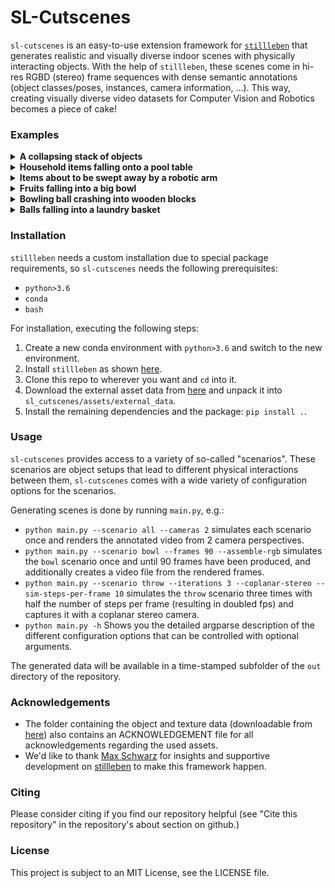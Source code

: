 # SL-Cutscenes

`sl-cutscenes` is an easy-to-use extension framework for [`stillleben`](https://github.com/AIS-Bonn/stillleben) 
that generates realistic and visually diverse indoor scenes with physically interacting objects. With the help of `stillleben`, these scenes come 
in hi-res RGBD (stereo) frame sequences with dense semantic annotations (object classes/poses, instances, camera information, ...). 
This way, creating visually diverse video datasets for Computer Vision and Robotics becomes a piece of cake!

### Examples

<details>
<summary><b>A collapsing stack of objects</b></summary>

![image1](img/000008.jpg)
</details>

<details>
<summary><b>Household items falling onto a pool table</b></summary>

![image2](img/000015_1.jpg)
</details>

<details>
<summary><b>Items about to be swept away by a robotic arm</b></summary>

![image3](img/000016_1.jpg)
</details>

<details>
<summary><b>Fruits falling into a big bowl</b></summary>

![image4](img/000022.jpg)
</details>

<details>
<summary><b>Bowling ball crashing into wooden blocks</b></summary>

![image5](img/000030.jpg)
</details>

<details>
<summary><b>Balls falling into a laundry basket</b></summary>

![image6](img/000031.jpg)
</details>

### Installation

`stillleben` needs a custom installation due to special package requirements, so `sl-cutscenes` needs the 
following prerequisites:
- `python>3.6`
- `conda`
- `bash`

For installation, executing the following steps:

1. Create a new conda environment with `python>3.6` and switch to the new environment. 
2. Install `stillleben` as shown [here](https://ais-bonn.github.io/stillleben/installation.html).
3. Clone this repo to wherever you want and `cd` into it.
4. Download the external asset data from [here](https://uni-bonn.sciebo.de/s/Bk9o0sctQmFcddI) 
   and unpack it into `sl_cutscenes/assets/external_data`.
5. Install the remaining dependencies and the package: `pip install .`.

### Usage

`sl-cutscenes` provides access to a variety of so-called "scenarios". 
These scenarios are object setups that lead to different physical interactions between them, 
`sl-cutscenes` comes with a wide variety of configuration options for the scenarios.

Generating scenes is done by running `main.py`, e.g.:

- `python main.py --scenario all --cameras 2` simulates each scenario once and renders the annotated video from 2 camera perspectives.
- `python main.py --scenario bowl --frames 90 --assemble-rgb` simulates the `bowl` scenario once and until 90 frames have been produced, and additionally creates a video file from the rendered frames.
- `python main.py --scenario throw --iterations 3 --coplanar-stereo --sim-steps-per-frame 10` simulates the `throw` scenario three times with half the number of steps per frame (resulting in doubled fps) and captures it with a coplanar stereo camera.
- `python main.py -h` Shows you the detailed argparse description of the different configuration options 
that can be controlled with optional arguments.
  
The generated data will be available in a time-stamped subfolder of the `out` directory of the repository.

### Acknowledgements

- The folder containing the object and texture data (downloadable from [here](https://cloud.vi.cs.uni-bonn.de/index.php/s/7isFbJWaeBLB74Y)) also contains an ACKNOWLEDGEMENT file for all acknowledgements regarding the used assets.
- We'd like to thank [Max Schwarz](https://github.com/xqms) for insights and supportive development on [stillleben](https://ais-bonn.github.io/stillleben) to make this framework happen.

### Citing

Please consider citing if you find our repository helpful (see "Cite this repository" in the repository's about section on github.)

### License

This project is subject to an MIT License, see the LICENSE file.